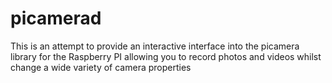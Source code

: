 # picamerad
This is an attempt to provide an interactive interface into the picamera library for the Raspberry PI allowing you to record photos and videos whilst change a wide variety of camera properties
